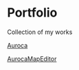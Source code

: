 # Portfolio
Collection of my works

[Auroca](https://github.com/MissAlways/Portfolio/tree/main/Auroca)

[AurocaMapEditor](https://github.com/MissAlways/Portfolio/tree/main/AurocaMapEditor)
